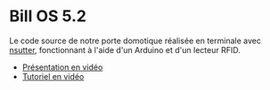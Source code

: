 # Bill OS 5.2

Le code source de notre porte domotique réalisée en terminale avec [nsutter](https://github.com/nsutter/), fonctionnant à l'aide d'un Arduino et d'un lecteur RFID.

* [Présentation en vidéo](https://www.youtube.com/watch?v=C3Z9ASega-Y)
* [Tutoriel en vidéo](https://www.youtube.com/watch?v=cW1KwRGndeM)

